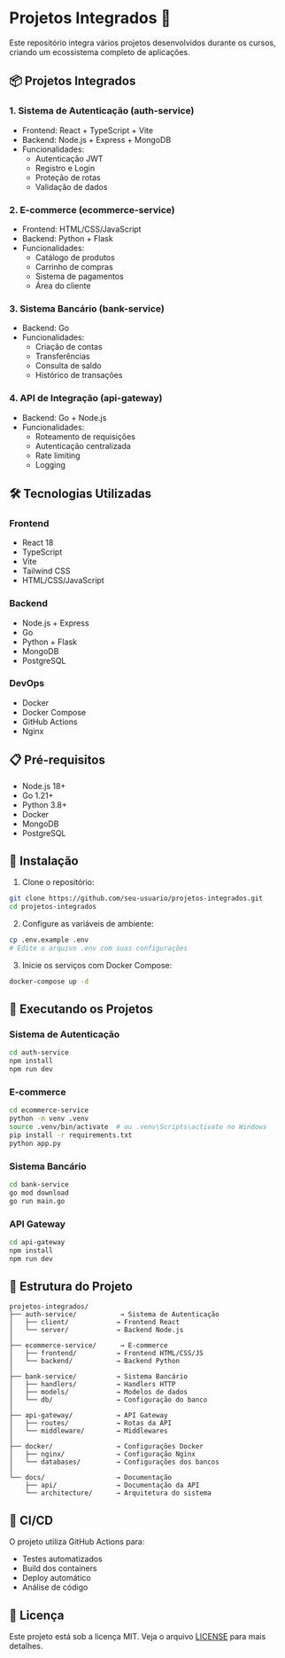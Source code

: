 # Projetos Integrados 🚀

Este repositório integra vários projetos desenvolvidos durante os cursos, criando um ecossistema completo de aplicações.

## 📦 Projetos Integrados

### 1. Sistema de Autenticação (auth-service)
- Frontend: React + TypeScript + Vite
- Backend: Node.js + Express + MongoDB
- Funcionalidades:
  - Autenticação JWT
  - Registro e Login
  - Proteção de rotas
  - Validação de dados

### 2. E-commerce (ecommerce-service)
- Frontend: HTML/CSS/JavaScript
- Backend: Python + Flask
- Funcionalidades:
  - Catálogo de produtos
  - Carrinho de compras
  - Sistema de pagamentos
  - Área do cliente

### 3. Sistema Bancário (bank-service)
- Backend: Go
- Funcionalidades:
  - Criação de contas
  - Transferências
  - Consulta de saldo
  - Histórico de transações

### 4. API de Integração (api-gateway)
- Backend: Go + Node.js
- Funcionalidades:
  - Roteamento de requisições
  - Autenticação centralizada
  - Rate limiting
  - Logging

## 🛠️ Tecnologias Utilizadas

### Frontend
- React 18
- TypeScript
- Vite
- Tailwind CSS
- HTML/CSS/JavaScript

### Backend
- Node.js + Express
- Go
- Python + Flask
- MongoDB
- PostgreSQL

### DevOps
- Docker
- Docker Compose
- GitHub Actions
- Nginx

## 📋 Pré-requisitos

- Node.js 18+
- Go 1.21+
- Python 3.8+
- Docker
- MongoDB
- PostgreSQL

## 🔧 Instalação

1. Clone o repositório:
```bash
git clone https://github.com/seu-usuario/projetos-integrados.git
cd projetos-integrados
```

2. Configure as variáveis de ambiente:
```bash
cp .env.example .env
# Edite o arquivo .env com suas configurações
```

3. Inicie os serviços com Docker Compose:
```bash
docker-compose up -d
```

## 🚀 Executando os Projetos

### Sistema de Autenticação
```bash
cd auth-service
npm install
npm run dev
```

### E-commerce
```bash
cd ecommerce-service
python -m venv .venv
source .venv/bin/activate  # ou .venv\Scripts\activate no Windows
pip install -r requirements.txt
python app.py
```

### Sistema Bancário
```bash
cd bank-service
go mod download
go run main.go
```

### API Gateway
```bash
cd api-gateway
npm install
npm run dev
```

## 📝 Estrutura do Projeto

```
projetos-integrados/
├── auth-service/           → Sistema de Autenticação
│   ├── client/            → Frontend React
│   └── server/            → Backend Node.js
│
├── ecommerce-service/      → E-commerce
│   ├── frontend/          → Frontend HTML/CSS/JS
│   └── backend/           → Backend Python
│
├── bank-service/          → Sistema Bancário
│   ├── handlers/          → Handlers HTTP
│   ├── models/            → Modelos de dados
│   └── db/                → Configuração do banco
│
├── api-gateway/           → API Gateway
│   ├── routes/            → Rotas da API
│   └── middleware/        → Middlewares
│
├── docker/                → Configurações Docker
│   ├── nginx/             → Configuração Nginx
│   └── databases/         → Configurações dos bancos
│
└── docs/                  → Documentação
    ├── api/               → Documentação da API
    └── architecture/      → Arquitetura do sistema
```

## 🔄 CI/CD

O projeto utiliza GitHub Actions para:
- Testes automatizados
- Build dos containers
- Deploy automático
- Análise de código

## 📄 Licença

Este projeto está sob a licença MIT. Veja o arquivo [LICENSE](LICENSE) para mais detalhes. 